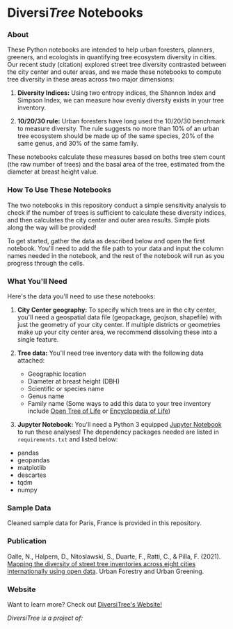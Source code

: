 # Diversi*Tree* Notebooks
### About
These Python notebooks are intended to help urban foresters, planners, greeners, and ecologists in quantifying tree ecosystem diversity in cities. Our recent study (citation) explored street tree diversity contrasted between the city center and outer areas, and we made these notebooks to compute tree diversity in these areas across two major dimensions:

1. **Diversity Indices:** Using two entropy indices, the Shannon Index and Simpson Index, we can measure how evenly diversity exists in your tree inventory.

2. **10/20/30 rule:** Urban foresters have long used the 10/20/30 benchmark to measure diversity. The rule suggests no more than 10% of an urban tree ecosystem should be made up of the same species, 20% of the same genus, and 30% of the same family.

These notebooks calculate these measures based on boths tree stem count (the raw number of trees) and the basal area of the tree, estimated from the diameter at breast height value. 

### How To Use These Notebooks
The two notebooks in this repository conduct a simple sensitivity analysis to check if the number of trees is sufficient to calculate these diversity indices, and then calculates the city center and outer area results. Simple plots along the way will be provided! 

To get started, gather the data as described below and open the first notebook. You'll need to add the file path to your data and input the column names needed in the notebook, and the rest of the notebook will run as you progress through the cells. 

### What You'll Need
Here's the data you'll need to use these notebooks:
1. **City Center geography:** To specify which trees are in the city center, you'll need a geospatial data file (geopackage, geojson, shapefile) with just the geometry of your city center. If multiple districts or geometries make up your city center area, we recommend dissolving these into a single feature.

2. **Tree data:** You'll need tree inventory data with the following data attached:
    * Geographic location
    * Diameter at breast height (DBH)
    * Scientific or species name
    * Genus name
    * Family name (Some ways to add this data to your tree inventory include [Open Tree of Life](https://opentreeoflife.github.io/) or [Encyclopedia of Life](https://eol.org/))

3. **Jupyter Notebook:** You'll need a Python 3 equipped [Jupyter Notebook](https://jupyter.org/install) to run these analyses! The dependency packages needed are listed in `requirements.txt` and listed below:
* pandas
* geopandas
* matplotlib
* descartes
* tqdm
* numpy

### Sample Data

Cleaned sample data for Paris, France is provided in this repository. 

### Publication

Galle, N., Halpern, D., Nitoslawski, S., Duarte, F., Ratti, C., & Pilla, F. (2021). [Mapping the diversity of street tree inventories across eight cities internationally using open data](https://senseable.mit.edu/papers/pdf/20210325_Galle-etal_MappingDiversity_UFUG.pdf). Urban Forestry and Urban Greening.

### Website

Want to learn more? Check out [DiversiTree's Website!](https://diversitree.netlify.app/)

_DiversiTree is a project of:_

